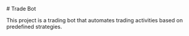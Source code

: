  # Trade Bot

This project is a trading bot that automates trading activities based on predefined strategies.
